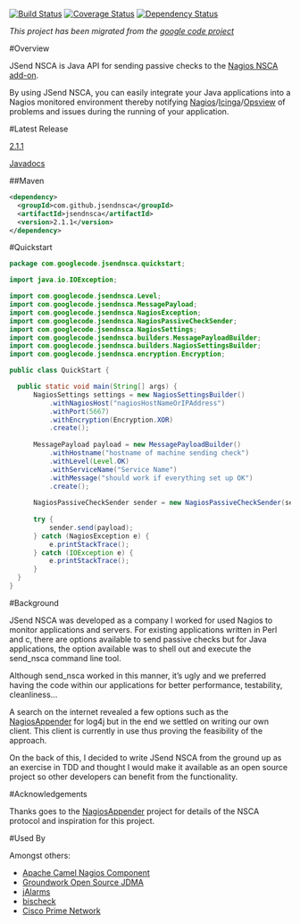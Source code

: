 [![Build Status](https://travis-ci.org/jsendnsca/jsendnsca.svg?branch=master)](https://travis-ci.org/jsendnsca/jsendnsca)
[![Coverage Status](https://coveralls.io/repos/github/jsendnsca/jsendnsca/badge.svg?branch=master)](https://coveralls.io/github/jsendnsca/jsendnsca?branch=master)
[![Dependency Status](https://www.versioneye.com/user/projects/56f0777535630e0029daff2f/badge.svg?style=flat)](https://www.versioneye.com/user/projects/56f0777535630e0029daff2f)

*This project has been migrated from the [google code project](https://code.google.com/p/jsendnsca)*

#Overview

JSend NSCA is Java API for sending passive checks to the [Nagios NSCA add-on](https://exchange.nagios.org/directory/Addons/Passive-Checks/NSCA--2D-Nagios-Service-Check-Acceptor/details).

By using JSend NSCA, you can easily integrate your Java applications into a Nagios monitored environment thereby notifying [Nagios](https://www.nagios.org)/[Icinga](https://www.icinga.org/)/[Opsview](https://www.opsview.com/) of problems and issues during the running of your application.

#Latest Release

[2.1.1](https://github.com/jsendnsca/jsendnsca/releases/tag/v2.1.1)

[Javadocs](http://jsendnsca.github.io/jsendnsca/)

##Maven

```xml
<dependency>
  <groupId>com.github.jsendnsca</groupId>
  <artifactId>jsendnsca</artifactId>
  <version>2.1.1</version>
</dependency>
```

#Quickstart

```java
package com.googlecode.jsendnsca.quickstart;

import java.io.IOException;

import com.googlecode.jsendnsca.Level; 
import com.googlecode.jsendnsca.MessagePayload; 
import com.googlecode.jsendnsca.NagiosException; 
import com.googlecode.jsendnsca.NagiosPassiveCheckSender; 
import com.googlecode.jsendnsca.NagiosSettings; 
import com.googlecode.jsendnsca.builders.MessagePayloadBuilder; 
import com.googlecode.jsendnsca.builders.NagiosSettingsBuilder; 
import com.googlecode.jsendnsca.encryption.Encryption;

public class QuickStart {

  public static void main(String[] args) {
      NagiosSettings settings = new NagiosSettingsBuilder()
          .withNagiosHost("nagiosHostNameOrIPAddress")
          .withPort(5667)
          .withEncryption(Encryption.XOR)
          .create();
  
      MessagePayload payload = new MessagePayloadBuilder()
          .withHostname("hostname of machine sending check")
          .withLevel(Level.OK)
          .withServiceName("Service Name")
          .withMessage("should work if everything set up OK")
          .create();
  
      NagiosPassiveCheckSender sender = new NagiosPassiveCheckSender(settings);
  
      try {
          sender.send(payload);
      } catch (NagiosException e) {
          e.printStackTrace();
      } catch (IOException e) {
          e.printStackTrace();
      }
  }
}
```

#Background

JSend NSCA was developed as a company I worked for used Nagios to monitor applications and servers. For existing applications written in Perl and c, there are options available to send passive checks but for Java applications, the option available was to shell out and execute the send_nsca command line tool.

Although send_nsca worked in this manner, it’s ugly and we preferred having the code within our applications for better performance, testability, cleanliness...

A search on the internet revealed a few options such as the [NagiosAppender](https://sourceforge.net/projects/nagiosappender/) for log4j but in the end we settled on writing our own client. This client is currently in use thus proving the feasibility of the approach.

On the back of this, I decided to write JSend NSCA from the ground up as an exercise in TDD and thought I would make it available as an open source project so other developers can benefit from the functionality.

#Acknowledgements

Thanks goes to the [NagiosAppender](https://sourceforge.net/projects/nagiosappender/) project for details of the NSCA protocol and inspiration for this project.

#Used By

Amongst others:

* [Apache Camel Nagios Component](http://camel.apache.org/nagios.html)
* [Groundwork Open Source JDMA](https://kb.groundworkopensource.com/display/SUPPORT/Technical+Product+Description+for+JDMA)
* [jAlarms](http://jalarms.sourceforge.net/)
* [bischeck](http://gforge.ingby.com/gf/project/bischeck/)
* [Cisco Prime Network](http://www.cisco.com/c/dam/en/us/td/docs/net_mgmt/prime/network/4-2/open_source/CiscoPrimeNetwork-4-2-OpenSource.pdf)


